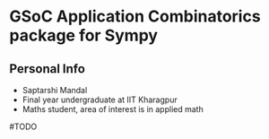 # GSoC Application Combinatorics package for Sympy
## Personal Info
* Saptarshi Mandal
* Final year undergraduate at IIT Kharagpur
* Maths student, area of interest is in applied math

#TODO
